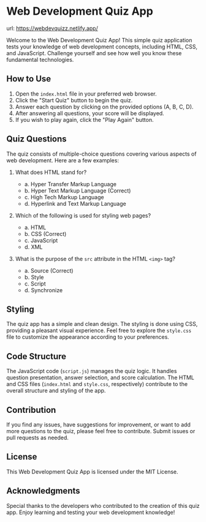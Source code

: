 # Web Development Quiz App

url: https://webdevquizz.netlify.app/

Welcome to the Web Development Quiz App! This simple quiz application tests your knowledge of web development concepts, including HTML, CSS, and JavaScript. Challenge yourself and see how well you know these fundamental technologies.

## How to Use

1. Open the `index.html` file in your preferred web browser.
2. Click the "Start Quiz" button to begin the quiz.
3. Answer each question by clicking on the provided options (A, B, C, D).
4. After answering all questions, your score will be displayed.
5. If you wish to play again, click the "Play Again" button.

## Quiz Questions

The quiz consists of multiple-choice questions covering various aspects of web development. Here are a few examples:

1. What does HTML stand for?

   - a. Hyper Transfer Markup Language
   - b. Hyper Text Markup Language (Correct)
   - c. High Tech Markup Language
   - d. Hyperlink and Text Markup Language

2. Which of the following is used for styling web pages?

   - a. HTML
   - b. CSS (Correct)
   - c. JavaScript
   - d. XML

3. What is the purpose of the `src` attribute in the HTML `<img>` tag?
   - a. Source (Correct)
   - b. Style
   - c. Script
   - d. Synchronize

## Styling

The quiz app has a simple and clean design. The styling is done using CSS, providing a pleasant visual experience. Feel free to explore the `style.css` file to customize the appearance according to your preferences.

## Code Structure

The JavaScript code (`script.js`) manages the quiz logic. It handles question presentation, answer selection, and score calculation. The HTML and CSS files (`index.html` and `style.css`, respectively) contribute to the overall structure and styling of the app.

## Contribution

If you find any issues, have suggestions for improvement, or want to add more questions to the quiz, please feel free to contribute. Submit issues or pull requests as needed.

## License

This Web Development Quiz App is licensed under the MIT License.

## Acknowledgments

Special thanks to the developers who contributed to the creation of this quiz app. Enjoy learning and testing your web development knowledge!
